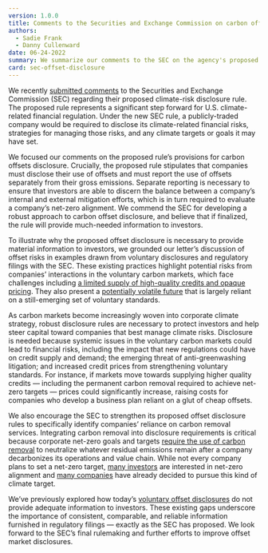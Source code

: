 ```yaml
---
version: 1.0.0
title: Comments to the Securities and Exchange Commission on carbon offset disclosure
authors:
  - Sadie Frank
  - Danny Cullenward
date: 06-24-2022
summary: We summarize our comments to the SEC on the agency's proposed climate-risk disclosure rule. In our comments, we commend the rule's robust approach to carbon offsets and encourage the SEC to strengthen the proposed provisions for carbon removal.
card: sec-offset-disclosure
---
```


We recently [submitted comments](https://files.carbonplan.org/SEC-Climate-Disclosures-Comment-Letter-06-16-2022.pdf) to the Securities and Exchange Commission (SEC) regarding their proposed climate-risk disclosure rule. The proposed rule represents a significant step forward for U.S. climate-related financial regulation. Under the new SEC rule, a publicly-traded company would be required to disclose its climate-related financial risks, strategies for managing those risks, and any climate targets or goals it may have set.

We focused our comments on the proposed rule’s provisions for carbon offsets disclosure. Crucially, the proposed rule stipulates that companies must disclose their use of offsets and must report the use of offsets separately from their gross emissions. Separate reporting is necessary to ensure that investors are able to discern the balance between a company’s internal and external mitigation efforts, which is in turn required to evaluate a company’s net-zero alignment. We commend the SEC for developing a robust approach to carbon offset disclosure, and believe that if finalized, the rule will provide much-needed information to investors.

To illustrate why the proposed offset disclosure is necessary to provide material information to investors, we grounded our letter’s discussion of offset risks in examples drawn from voluntary disclosures and regulatory filings with the SEC. These existing practices highlight potential risks from companies’ interactions in the voluntary carbon markets, which face challenges including [a limited supply of high-quality credits and opaque pricing](https://www.mckinsey.com/business-functions/sustainability/our-insights/a-blueprint-for-scaling-voluntary-carbon-markets-to-meet-the-climate-challenge). They also present a [potentially volatile future](https://www.bloomberg.com/news/articles/2022-01-21/carbon-offsets-trading-could-go-two-very-different-ways) that is largely reliant on a still-emerging set of voluntary standards.

As carbon markets become increasingly woven into corporate climate strategy, robust disclosure rules are necessary to protect investors and help steer capital toward companies that best manage climate risks. Disclosure is needed because systemic issues in the voluntary carbon markets could lead to financial risks, including the impact that new regulations could have on credit supply and demand; the emerging threat of anti-greenwashing litigation; and increased credit prices from strengthening voluntary standards. For instance, if markets move towards supplying higher quality credits — including the permanent carbon removal required to achieve net-zero targets — prices could significantly increase, raising costs for companies who develop a business plan reliant on a glut of cheap offsets.

We also encourage the SEC to strengthen its proposed offset disclosure rules to specifically identify companies’ reliance on carbon removal services. Integrating carbon removal into disclosure requirements is critical because corporate net-zero goals and targets [require the use of carbon removal](https://sciencebasedtargets.org/net-zero) to neutralize whatever residual emissions remain after a company decarbonizes its operations and value chain. While not every company plans to set a net-zero target, [many investors](https://www.gfanzero.com/) are interested in net-zero alignment and [many companies](https://zerotracker.net/) have already decided to pursue this kind of climate target.

We’ve previously explored how today’s [voluntary offset disclosures](https://carbonplan.org/blog/offset-disclosure-needs) do not provide adequate information to investors. These existing gaps underscore the importance of consistent, comparable, and reliable information furnished in regulatory filings — exactly as the SEC has proposed. We look forward to the SEC’s final rulemaking and further efforts to improve offset market disclosures.

